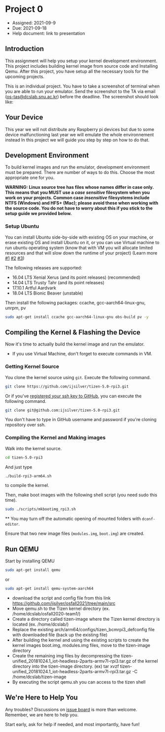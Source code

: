 # Project 0
* Assigned: 2021-09-9
* Due: 2021-09-18
* Help document: link to presentation 

## Introduction
This assignment will help you setup your kernel development environment. This project includes building kernel image from source code and Installing Qemu. After this project, you have setup all the necessary tools for the upcoming projects.

This is an individual project. You have to take a screenshot of terminal when you are able to run your emulator. Send the screenshot to the TA via email ([os-tas@dcslab.snu.ac.kr](mailto:os-tas%40dcslab.snu.ac.kr)) before the deadline.
The screenshot should look like:


## Your Device

This year we will not distribute any  Raspberry pi devices but due to some device malfunctioning last year we will emulate the whole environnement instead
In this project we will guide you step by step on how to do that.

## Development Environment

To build kernel images and run the emulator, development environment must be prepared. There are number of ways to do this. Choose the most appropriate one for you.

**WARNING: Linux source tree has files whose names differ in case only. This means that you MUST use a _case sensitive_ filesystem when you work on your projects. Common case _insensitive_ filesystems include NTFS (Windows) and HFS+ (Mac); please avoid these when working with the source code. You do not have to worry about this if you stick to the setup guide we provided below.**

### Setup Ubuntu

You can install Ubuntu side-by-side with existing OS on your machine, or erase existing OS and install Ubuntu on it, or you can use Virtual machine to run ubuntu operating system (know that with VM you will allocate limited resources and that will slow down the runtime of your project) (Learn more [#1](https://help.ubuntu.com/lts/installation-guide/amd64/index.html) [#2](https://help.ubuntu.com/community/WindowsDualBoot) [#3](https://help.ubuntu.com/community/WindowsDualBoot))

The following releases are supported:
* 16.04 LTS Xenial Xerus (and its point releases) (recommended)
* 14.04 LTS Trusty Tahr (and its point releases)
* 17.10.1 Artful Aardvark
* 18.04 LTS Bionic Beaver (unstable)

Then install the following packages: ccache, gcc-aarch64-linux-gnu, unrpm, pv
```bash
sudo apt-get install ccache gcc-aarch64-linux-gnu obs-build pv -y
```

## Compiling the Kernel & Flashing the Device

Now it's time to actually build the kernel image and run the emulator.

* If you use Virtual Machine, don't forget to execute commands in VM.

### Getting Kernel Source

You clone the kernel source using `git`. Execute the following command.
```bash
git clone https://github.com/ijsilver/tizen-5.0-rpi3.git
```

Or if you've [registered your ssh key to GitHub](https://help.github.com/articles/connecting-to-github-with-ssh/), you can execute the following command.
```bash
git clone git@github.com:ijsilver/tizen-5.0-rpi3.git
```

You don't have to type in GitHub username and password if you're cloning repository over ssh.

### Compiling the Kernel and Making images

Walk into the kernel source.
```bash
cd tizen-5.0-rpi3
```

And just type
```bash
./build-rpi3-arm64.sh
```
to compile the kernel.

Then, make boot images with the following shell script (you need sudo this time).
```bash
sudo ./scripts/mkbootimg_rpi3.sh
```
** You may turn off the automatic opening of mounted folders with `dconf-editor`.

Ensure that two new image files (`modules.img`, `boot.img`) are created.

## Run QEMU

Start by installing QEMU
```bash
sudo apt-get install qemu
```
or 
```bash
sudo apt-get install qemu-system-aarch64
```
* download the script and config file from this link
https://github.com/ijsilver/osfall2021/tree/main/src
* Move qemu.sh to the Tizen kernel directory (ex. /home/dcslab/osfall2020-team1/)
* Create a directory called tizen-image where the Tizen kernel directory is located (ex. /home/dcslab/)
* Replace the existing arch/arm64/configs/tizen_bcmrpi3_defconfig file with downloaded file (back up the existing file)
* After building the kernel and using the existing scripts to create the kernel images boot.img, modules.img files, move to the tizen-image directory
* Create the remaining img files by decompressing the tizen-unified_20181024.1_iot-headless-2parts-armv7l-rpi3.tar.gz of the kernel directory into the tizen-image directory.
(ex) tar xvzf tizen-unified_20181024.1_iot-headless-2parts-armv7l-rpi3.tar.gz -C /home/dcslab/tizen-image
* By executing the script qemu.sh you can access to the tizen shell 



## We're Here to Help You

Any troubles? Discussions on [issue board](https://github.com/ijsilver/osfall2021/issues) is more than welcome. Remember, we are here to help you.

Start early, ask for help if needed, and most importantly, have fun!
